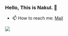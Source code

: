 ###  Hello, This is Nakul. 👋

- 📫 How to reach me: <a href = "https://nakulshahdadpuri3141@gmail.com"> Mail </a>

<img src="https://github-readme-stats.vercel.app/api?username=nakul-shahdadpuri">
<!--
**nakul-shahdadpuri/nakul-shahdadpuri** is a ✨ _special_ ✨ repository because its `README.md` (this file) appears on your GitHub profile.

Here are some ideas to get you started:

- 🔭 I’m currently working on ...

- 👯 I’m looking to collaborate on ...
- 🤔 I’m looking for help with ...
- 💬 Ask me about ...
- 📫 How to reach me: ...
- 😄 Pronouns: ...
- ⚡ Fun fact: ...
-->
